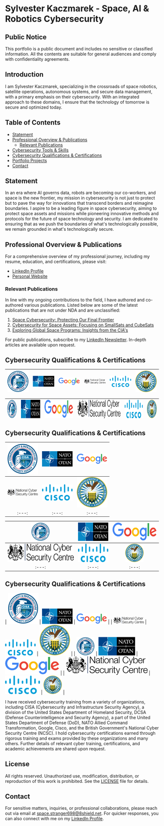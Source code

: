 # Sylvester Kaczmarek - Space, AI & Robotics Cybersecurity

## Public Notice

This portfolio is a public document and includes no sensitive or classified information. All the contents are suitable for general audiences and comply with confidentiality agreements.

## Introduction

I am Sylvester Kaczmarek, specializing in the crossroads of space robotics, satellite operations, autonomous systems, and secure data management, with a primary emphasis on their cybersecurity. With an integrated approach to these domains, I ensure that the technology of tomorrow is secure and optimized today.

## Table of Contents

* [Statement](./#statement)
* [Professional Overview & Publications](./#professional-overview--publications)
  * [Relevant Publications](./#relevant-publications)
* [Cybersecurity Tools & Skills](/resources/skills.md)
* [Cybersecurity Qualifications & Certifications](./#cybersecurity-qualifications--certifications)
* [Portfolio Projects](/resources/projects.md)
* [Contact](./#contact)

## Statement

In an era where AI governs data, robots are becoming our co-workers, and space is the new frontier, my mission in cybersecurity is not just to protect but to pave the way for innovations that transcend borders and reimagine boundaries. I aspire to be a leading figure in space cybersecurity, aiming to protect space assets and missions while pioneering innovative methods and protocols for the future of space technology and security. I am dedicated to ensuring that as we push the boundaries of what's technologically possible, we remain grounded in what's technologically secure.

## Professional Overview & Publications

For a comprehensive overview of my professional journey, including my resume, education, and certifications, please visit:

* [LinkedIn Profile](https://www.linkedin.com/in/sylvesterkaczmarek/)
* [Personal Website](http://www.sylvesterkaczmarek.com)

### Relevant Publications

In line with my ongoing contributions to the field, I have authored and co-authored various publications. Listed below are some of the latest publications that are not under NDA and are unclassified:

1. [Space Cybersecurity: Protecting Our Final Frontier](https://www.linkedin.com/pulse/space-cybersecurity-protecting-our-final-frontier-sylvester-kaczmarek/)
2. [Cybersecurity for Space Assets: Focusing on SmallSats and CubeSats](https://sylvesterkaczmarek.com/blog/cybersecurity-for-space-assets-focusing-on-smallsats-and-cubesats/)
3. [Exploring Global Space Programs: Insights from the CIA's](https://www.linkedin.com/pulse/exploring-global-space-programs-insights-from-cias-kaczmarek)

For public publications, subscribe to my [LinkedIn Newsletter](https://www.linkedin.com/build-relation/newsletter-follow?entityUrn=7025990944319524864). In-depth articles are available upon request.

## Cybersecurity Qualifications & Certifications

| <img src="cisa_logo.png" alt="CISA" width="100"/> | <img src="nato_logo.png" alt="NATO" width="100"/> | <img src="google_logo.png" alt="Google" width="100"/> | <img src="ncsc_logo.png" alt="NCSC" width="100"/> | <img src="cisco_logo.png" alt="Cisco" width="100"/> | <img src="dcsa_logo.png" alt="DCSA" width="100"/> |
|:---:|:---:|:---:|:---:|:---:|:---:|

| <img src="cisa_logo.png" alt="CISA" height="60"/> | <img src="nato_logo.png" alt="NATO" height="60"/> | <img src="google_logo.png" alt="Google" height="60"/> | <img src="ncsc_logo.png" alt="NCSC" height="60"/> | <img src="cisco_logo.png" alt="Cisco" height="60"/> | <img src="dcsa_logo.png" alt="DCSA" height="60"/> |
|:---:|:---:|:---:|:---:|:---:|:---:|

## Cybersecurity Qualifications & Certifications

| <img src="cisa_logo.png" alt="CISA" width="100"/> | <img src="nato_logo.png" alt="NATO" width="100"/> | <img src="google_logo.png" alt="Google" width="100"/> |
|:---:|:---:|:---:|
| <img src="ncsc_logo.png" alt="NCSC" width="100"/> | <img src="cisco_logo.png" alt="Cisco" width="100"/> | <img src="dcsa_logo.png" alt="DCSA" width="100"/> |
|:---:|:---:|:---:|

| <img src="cisa_logo.png" alt="CISA" height="60"/> | <img src="nato_logo.png" alt="NATO" height="60"/> | <img src="google_logo.png" alt="Google" height="60"/> |
|:---:|:---:|:---:|
| <img src="ncsc_logo.png" alt="NCSC" height="60"/> | <img src="cisco_logo.png" alt="Cisco" height="60"/> | <img src="dcsa_logo.png" alt="DCSA" height="60"/> |
|:---:|:---:|:---:|


## Cybersecurity Qualifications & Certifications

| <img src="cisa_logo.png" alt="CISA" width="100"/> | <img src="nato_logo.png" alt="NATO" width="100"/> | <img src="google_logo.png" alt="Google" width="100"/> |
| <img src="ncsc_logo.png" alt="NCSC" width="100"/> | <img src="cisco_logo.png" alt="Cisco" width="100"/> | <img src="dcsa_logo.png" alt="DCSA" width="100"/> |
| <img src="cisa_logo.png" alt="CISA" height="60"/> | <img src="nato_logo.png" alt="NATO" height="60"/> | <img src="google_logo.png" alt="Google" height="60"/> |
| <img src="ncsc_logo.png" alt="NCSC" height="60"/> | <img src="cisco_logo.png" alt="Cisco" height="60"/> | <img src="dcsa_logo.png" alt="DCSA" height="60"/> |


I have received cybersecurity training from a variety of organizations, including CISA (Cybersecurity and Infrastructure Security Agency), a division of the United States Department of Homeland Security, DCSA (Defense Counterintelligence and Security Agency), a part of the United States Department of Defense (DoD), NATO Allied Command Transformation, Google, Cisco, and the British Government's National Cyber Security Centre (NCSC). I hold cybersecurity certifications earned through rigorous training and exams provided by these organizations and many others. Further details of relevant cyber training, certifications, and academic achievements are shared upon request.

## License

All rights reserved. Unauthorized use, modification, distribution, or reproduction of this work is prohibited. See the [LICENSE](LICENSE/) file for details.

## Contact

For sensitive matters, inquiries, or professional collaborations, please reach out via email at [space.stranger698@8shield.net](mailto:space.stranger698@8shield.net). For quicker responses, you can also connect with me on my [LinkedIn Profile](https://www.linkedin.com/in/sylvesterkaczmarek/).
